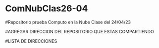 # ComNubClas26-04

#Repositorio prueba Computo en la Nube Clase del 24/04/23


#AGREGAR DIRECCION DEL REPOSITORIO QUE ESTAS COMPARTIENDO 



#LISTA DE DIRECCIONES
